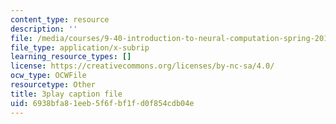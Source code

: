 ```yaml
---
content_type: resource
description: ''
file: /media/courses/9-40-introduction-to-neural-computation-spring-2018/6938bfa81eeb5f6fbf1fd0f854cdb04e_gt52wUN3VrQ.vtt
file_type: application/x-subrip
learning_resource_types: []
license: https://creativecommons.org/licenses/by-nc-sa/4.0/
ocw_type: OCWFile
resourcetype: Other
title: 3play caption file
uid: 6938bfa8-1eeb-5f6f-bf1f-d0f854cdb04e
---
```

